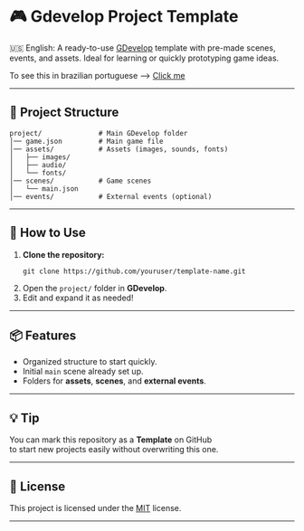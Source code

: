 # 🎮 Gdevelop Project Template

🇺🇸 English: A ready-to-use [GDevelop](https://gdevelop.io) template with pre-made scenes, events, and assets. Ideal for learning or quickly prototyping game ideas.  

To see this in brazilian portuguese --> [Click me](README-PT-BR.md)

---

## 📂 Project Structure
```
project/              # Main GDevelop folder
│── game.json         # Main game file
│── assets/           # Assets (images, sounds, fonts)
│   ├── images/
│   ├── audio/
│   └── fonts/
│── scenes/           # Game scenes
│   └── main.json
│── events/           # External events (optional)
````

---

## 🚀 How to Use
1. **Clone the repository:**
   ```
   git clone https://github.com/youruser/template-name.git
   ```
2. Open the `project/` folder in **GDevelop**.  
3. Edit and expand it as needed!

---

## 📦 Features
* Organized structure to start quickly.  
* Initial `main` scene already set up.  
* Folders for **assets**, **scenes**, and **external events**.  

---

## 💡 Tip
You can mark this repository as a **Template** on GitHub  
to start new projects easily without overwriting this one.  

---

## 📜 License
This project is licensed under the [MIT](LICENSE) license.  

---


